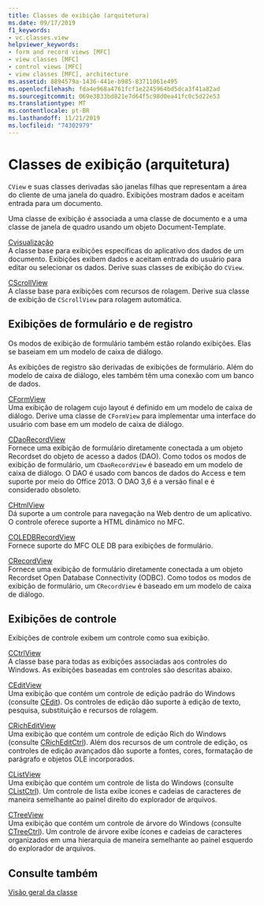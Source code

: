 ```yaml
---
title: Classes de exibição (arquitetura)
ms.date: 09/17/2019
f1_keywords:
- vc.classes.view
helpviewer_keywords:
- form and record views [MFC]
- view classes [MFC]
- control views [MFC]
- view classes [MFC], architecture
ms.assetid: 8894579a-1436-441e-b985-83711061e495
ms.openlocfilehash: fda4e968a4761fcf1e2245964bd5dca3f41a82ad
ms.sourcegitcommit: 069e3833bd821e7d64f5c98d0ea41fc0c5d22e53
ms.translationtype: MT
ms.contentlocale: pt-BR
ms.lasthandoff: 11/21/2019
ms.locfileid: "74302979"
---
```

# <a name="view-classes-architecture"></a>Classes de exibição (arquitetura)

`CView` e suas classes derivadas são janelas filhas que representam a área do cliente de uma janela do quadro. Exibições mostram dados e aceitam entrada para um documento.

Uma classe de exibição é associada a uma classe de documento e a uma classe de janela de quadro usando um objeto Document-Template.

[Cvisualização](../mfc/reference/cview-class.md)<br/>
A classe base para exibições específicas do aplicativo dos dados de um documento. Exibições exibem dados e aceitam entrada do usuário para editar ou selecionar os dados. Derive suas classes de exibição do `CView`.

[CScrollView](../mfc/reference/cscrollview-class.md)<br/>
A classe base para exibições com recursos de rolagem. Derive sua classe de exibição de `CScrollView` para rolagem automática.

## <a name="form-and-record-views"></a>Exibições de formulário e de registro

Os modos de exibição de formulário também estão rolando exibições. Elas se baseiam em um modelo de caixa de diálogo.

As exibições de registro são derivadas de exibições de formulário. Além do modelo de caixa de diálogo, eles também têm uma conexão com um banco de dados.

[CFormView](../mfc/reference/cformview-class.md)<br/>
Uma exibição de rolagem cujo layout é definido em um modelo de caixa de diálogo. Derive uma classe de `CFormView` para implementar uma interface do usuário com base em um modelo de caixa de diálogo.

[CDaoRecordView](../mfc/reference/cdaorecordview-class.md)<br/>
Fornece uma exibição de formulário diretamente conectada a um objeto Recordset do objeto de acesso a dados (DAO). Como todos os modos de exibição de formulário, um `CDaoRecordView` é baseado em um modelo de caixa de diálogo. O DAO é usado com bancos de dados do Access e tem suporte por meio do Office 2013. O DAO 3,6 é a versão final e é considerado obsoleto.

[CHtmlView](../mfc/reference/chtmlview-class.md)<br/>
Dá suporte a um controle para navegação na Web dentro de um aplicativo. O controle oferece suporte a HTML dinâmico no MFC.

[COLEDBRecordView](../mfc/reference/coledbrecordview-class.md)<br/>
Fornece suporte do MFC OLE DB para exibições de formulário.

[CRecordView](../mfc/reference/crecordview-class.md)<br/>
Fornece uma exibição de formulário diretamente conectada a um objeto Recordset Open Database Connectivity (ODBC). Como todos os modos de exibição de formulário, um `CRecordView` é baseado em um modelo de caixa de diálogo.

## <a name="control-views"></a>Exibições de controle

Exibições de controle exibem um controle como sua exibição.

[CCtrlView](../mfc/reference/cctrlview-class.md)<br/>
A classe base para todas as exibições associadas aos controles do Windows. As exibições baseadas em controles são descritas abaixo.

[CEditView](../mfc/reference/ceditview-class.md)<br/>
Uma exibição que contém um controle de edição padrão do Windows (consulte [CEdit](../mfc/reference/cedit-class.md)). Os controles de edição dão suporte à edição de texto, pesquisa, substituição e recursos de rolagem.

[CRichEditView](../mfc/reference/cricheditview-class.md)<br/>
Uma exibição que contém um controle de edição Rich do Windows (consulte [CRichEditCtrl](../mfc/reference/cricheditctrl-class.md)). Além dos recursos de um controle de edição, os controles de edição avançados dão suporte a fontes, cores, formatação de parágrafo e objetos OLE incorporados.

[CListView](../mfc/reference/clistview-class.md)<br/>
Uma exibição que contém um controle de lista do Windows (consulte [CListCtrl](../mfc/reference/clistctrl-class.md)). Um controle de lista exibe ícones e cadeias de caracteres de maneira semelhante ao painel direito do explorador de arquivos.

[CTreeView](../mfc/reference/ctreeview-class.md)<br/>
Uma exibição que contém um controle de árvore do Windows (consulte [CTreeCtrl](../mfc/reference/ctreectrl-class.md)). Um controle de árvore exibe ícones e cadeias de caracteres organizados em uma hierarquia de maneira semelhante ao painel esquerdo do explorador de arquivos.

## <a name="see-also"></a>Consulte também

[Visão geral da classe](../mfc/class-library-overview.md)
